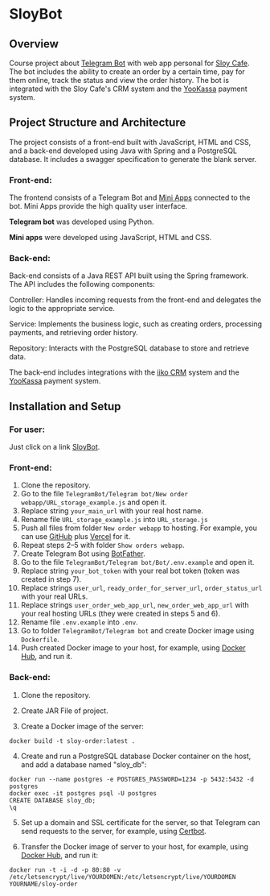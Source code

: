 # SloyBot

## Overview

Course project about [Telegram Bot](https://t.me/WebAppFotTestBot) with web app personal for [Sloy Cafe](https://sloy.pro). 
The bot includes the ability to create an order by a certain time, pay for them online, track the status and view the order history.
The bot is integrated with the Sloy Cafe's CRM system and the [YooKassa](https://yookassa.ru) payment system.

## Project Structure and Architecture
The project consists of a front-end built with JavaScript, HTML and CSS, and a back-end developed using Java with Spring and a PostgreSQL database. 
It includes a swagger specification to generate the blank server.

### Front-end:
The frontend consists of a Telegram Bot and [Mini Apps](https://core.telegram.org/bots/webapps) connected to the bot. Mini Apps provide the high quality user interface.

<b>Telegram bot</b> was developed using Python.

<b>Mini apps</b> were developed using JavaScript, HTML and CSS.

### Back-end:
Back-end consists of a Java REST API built using the Spring framework. The API includes the following components:

Controller: Handles incoming requests from the front-end and delegates the logic to the appropriate service.

Service: Implements the business logic, such as creating orders, processing payments, and retrieving order history.

Repository: Interacts with the PostgreSQL database to store and retrieve data. 

The back-end includes integrations with the [iiko CRM](https://iiko.ru) system and the [YooKassa](https://yookassa.ru) payment system.

## Installation and Setup
### For user:
Just click on a link [SloyBot](https://t.me/WebAppFotTestBot).

### Front-end:

1. Clone the repository.
2. Go to the file `TelegramBot/Telegram bot/New order webapp/URL_storage_example.js` and open it.
3. Replace string `your_main_url` with your real host name.
4. Rename file `URL_storage_example.js` into `URL_storage.js`
5. Push all files from folder `New order webapp` to hosting. For example, you can use [GitHub](https://github.com) plus [Vercel](https://vercel.com) for it.
6. Repeat steps 2–5 with folder `Show orders webapp`.
7. Create Telegram Bot using [BotFather](https://t.me/BotFather).
8. Go to the file `TelegramBot/Telegram bot/Bot/.env.example` and open it.
9. Replace string `your_bot_token` with your real bot token (token was created in step 7).
10. Replace strings `user_url`, `ready_order_for_server_url`, `order_status_url` with your real URLs.
11. Replace strings `user_order_web_app_url`, `new_order_web_app_url` with your real hosting URLs (they were created in steps 5 and 6).
12. Rename file `.env.example` into `.env`.
13. Go to folder `TelegramBot/Telegram bot` and create Docker image using `Dockerfile`.
14. Push created Docker image to your host, for example, using [Docker Hub](https://hub.docker.com), and run it.


### Back-end:

1. Clone the repository.
   
2. Create JAR File of project.
  
3. Create a Docker image of the server:
```
docker build -t sloy-order:latest .
```
4. Create and run a PostgreSQL database Docker container on the host, and add a database named "sloy_db":
```
docker run --name postgres -e POSTGRES_PASSWORD=1234 -p 5432:5432 -d postgres
docker exec -it postgres psql -U postgres
CREATE DATABASE sloy_db;
\q
```

5. Set up a domain and SSL certificate for the server, so that Telegram can send requests to the server, for example, using [Certbot](https://certbot.eff.org).

6. Transfer the Docker image of server to your host, for example, using [Docker Hub](https://hub.docker.com), and run it:
```
docker run -t -i -d -p 80:80 -v /etc/letsencrypt/live/YOURDOMEN:/etc/letsencrypt/live/YOURDOMEN YOURNAME/sloy-order
```
